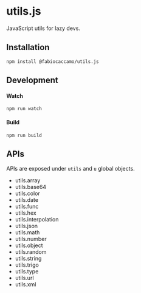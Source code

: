 # utils.js
JavaScript utils for lazy devs.

## Installation
`npm install @fabiocaccamo/utils.js`

## Development

#### Watch
`npm run watch`

#### Build
`npm run build`

## APIs
APIs are exposed under `utils` and `u` global objects.

- utils.array
- utils.base64
- utils.color
- utils.date
- utils.func
- utils.hex
- utils.interpolation
- utils.json
- utils.math
- utils.number
- utils.object
- utils.random
- utils.string
- utils.trigo
- utils.type
- utils.url
- utils.xml
